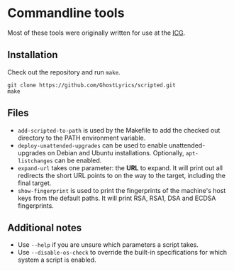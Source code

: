 # Commandline tools

Most of these tools were originally written for use at the [ICG][].

[ICG]: http://icg.tugraz.at

## Installation

Check out the repository and run `make`.

    git clone https://github.com/GhostLyrics/scripted.git
    make

## Files

* `add-scripted-to-path` is used by the Makefile to add the checked out directory to the PATH environment variable.
* `deploy-unattended-upgrades` can be used to enable unattended-upgrades on Debian and Ubuntu installations. Optionally, `apt-listchanges` can be enabled.
* `expand-url` takes one parameter: the **URL** to expand. It will print out all redirects the short URL points to on the way to the target, including the final target.
* `show-fingerprint` is used to print the fingerprints of the machine's host keys from the default paths. It will print RSA, RSA1, DSA and ECDSA fingerprints.

## Additional notes

* Use `--help` if you are unsure which parameters a script takes.
* Use `--disable-os-check` to override the built-in specifications for which system a script is enabled.
